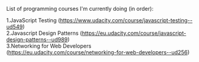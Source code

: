 List of programming courses I'm currently doing (in order):  
   
1.JavaScript Testing (https://www.udacity.com/course/javascript-testing--ud549)  
2.Javascript Design Patterns (https://eu.udacity.com/course/javascript-design-patterns--ud989)  
3.Networking for Web Developers (https://eu.udacity.com/course/networking-for-web-developers--ud256)  
